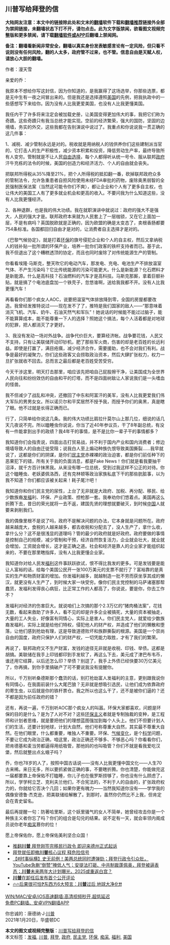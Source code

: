  <h2>川普写给拜登的信</h2> <p class="notice"><b>大陆网友注意：本文中的链接除此处和文末的<a href="https://github.com/bannedbook/fanqiang" >翻墙</a>软件下载和<a href="https://github.com/killgcd/justmysocks/blob/master/README.md">翻墙推荐</a>链接外全部为禁网链接，未翻墙状态下打不开，请勿点击。此为文字版禁闻，欲看图文视频完整版和更多禁闻，请下载<a href="https://github.com/bannedbook/fanqiang">翻墙软件或APP</a>后翻墙上禁闻网。</p><p>备注：翻墙看新闻非常安全，翻墙以真实身份发表敏感言论有一定风险，但只看不说则没有任何风险，翻的人太多，政府管不过来，也不管。信息自由是天赋人权，请放心大胆的翻墙。</b></p>  <div class="entry"> <p></p> <p>作者：漫天雪</p> <p>亲爱的乔：</p> <p>我原本不想给你写这封信，因为你知道的，是我赢得了这场选举，你那些选票，都是无中生有一夜之间冒出来的。但是我还是选择遵照<a href="https://www.bannedbook.org/bnews/tag/%e7%be%8e%e5%9b%bd/" class="st_tag internal_tag" rel="tag" title="标签 美国 下的日志">美国</a>的先例，把我执政中的一些感想写下来给你。因为没有人比我更爱美国，也没有人比我更懂美国。</p> <p>我任内干了许多将来注定会被加载史册，让美国变得更加伟大的事，我把它们称为奇蹟。这些奇蹟只有我当总统才能实现。空前的经济繁荣，强大的国防，坚固的边境墙，务实的外交，这些我都在告别演说中说过了。我重点和你说说我一贯正确的这几件事：</p> <p>1、减税、减少管制永远是对的。税收就是用纳税人的钱供养你们这些建制派当官的，它打击人的生产积极性，减少资本积累和投资，降低劳动生产率，最终导致所有人变穷。管制就是不让人民<span class='wp_keywordlink'><a href="https://www.bannedbook.org/forum2/topic1017.html" title="弗里德曼《自由选择》" target="_blank">自由选择</a></span>，每个人都得听从统一号令、服从联邦<a href="https://www.bannedbook.org/bnews/tag/%e6%94%bf%e5%ba%9c/" class="st_tag internal_tag" rel="tag" title="标签 政府 下的日志">政府</a>汗牛充栋的法令的时候，美国的创造力和经济活力、个人的自由就会丧失。</p>  <p>把联邦所得税从35%降至21%，把个人所得税的抵扣翻一番，砍掉联邦政府众多的管制法令，允许急重患者自担风险使用未经FDA审批的药物，废除奥黑弱智的全民强制医保法案（当然这可能令你们不爽），都让企业和个人有了更多自主权，也让伟大的美国工人有了更多就业机会和更高的收入。不要问我为什么知道这些，没有人比我更懂经济。</p> <p>2、各种退群，也是我的伟大功绩。我在就职演讲中就说过：政府的强大不是强大，人民的强大才是。联邦政府本来就为人民套上了一层枷锁，又在它上面加一层，不是有病吗？英国脱欧就是正确的，因为欧盟的确是太变态了，卖根香肠都要754条标准。各国都回归自由才是对的，让消费者自主选择才是对的。</p> <p>《巴黎气候协定》，就是打着<a href="https://www.bannedbook.org/bnews/tag/%e7%8e%af%e4%bf%9d/" class="st_tag internal_tag" rel="tag" title="标签 环保 下的日志">环保</a>的旗号侵犯企业和个人的自主权，然后又拿纳税人的钱补贴一批所谓的环保产业，培养一批你们政客的铁杆支持者而已。基于此，我不但退出了这个糟糕透顶的协定，而且也同时废除了对传统能源生产的管制。</p> <p>你看看埃隆·马斯克，整天吹它的电动汽车，那发电、充电、电池生产不排放温室气体、不产生污染吗？它比传统能源的污染可能更大。什么是新能源？化石燃料才是新能源。什么是高科技？石油燃料的汽车才是高科技。马斯克那厮，拿着巨额补贴，就是搞了个电池底盘加一个铁壳子，忽悠谁啊，送给我我都不开。没有人比我更懂汽车！</p> <p>再看看你们那个疯女人AOC，说要把温室气体排放降到零，全国的房屋都要改造。我曾经发推特说过——现在发不了了，推特是我们国家的敌人——“那意味着消灭飞机、汽车、奶牛、石油天然气和军队”！她说话的时候能不能过过脑子，能不能算算成本，能不能尊重一下人的选择？照她这个搞法，每个人活着都是对地球的犯罪，把人都消灭了才更好。</p> <p>3、我没有发动一场对外战争。战争代价巨大，要算经济帐。战争要花钱，人民又不支持，只有让美联储开动印钞机，肥了那些军火商，伤害的却是老百姓的长远利益。即使是打赢了，满目疮痍，减少经济合作，需要援助，也不会对我们有利。战争是最好的凝聚力，你们这些政客又会捞取政治资本，然后大肆扩张权力，权力一旦扩张就收不回去。总而言之最后都是老百姓受苦受穷。</p>  <p>今天干涉这里，明天打击那里，咱应该先把咱自己屁股擦干净，让美国成为全世界人民向往和纷纷效仿的自由和平的灯塔，而不是四面树敌让人家说我们是一头嗜血的怪兽。</p> <p>我不但减少了战乱和冲突，还撤回了中东和阿富汗的美军，没有人比我更爱我们伟大军队的男男女女。所以诺贝尔和平奖居然不授予我，而授予你们的奥黑，真是瞎了眼。他不过就是长得正确而已。</p> <p>行了，只简单给你说这几条。我的伟大功绩比肩拉什莫尔山上那几位，细说的话几天几夜说不完。所以瞌睡虫你说说，你当了近40年参议员，干了8年副总统，有没有一件能拿到出手的政绩？我4年干的事情，是不是比你一辈子干的事情都多？</p> <p>我知道你们会指责说，四面出击打贸易战，并不利于国内产业和国内消费者；修边境墙导致人的自由迁徙受阻；说我白人至上煽动种族仇恨导致美国撕裂……我早就说了，这都是你们的阴谋，是你们<a href="https://www.bannedbook.org/bnews/tag/%e6%b0%91%e4%b8%bb%e5%85%9a/" class="st_tag internal_tag" rel="tag" title="标签 民主党 下的日志">民主党</a>赤裸裸的政治迫害，都是你们前任种下的恶果犯下的错，所有关于我的负面消息，都是Fake News！你们就是看我要抽干沼泽，就千方百计抹黑我。从来没有哪一位总统，受到过我这样不公正的对待。你这个瞌睡虫、老妖婆佩洛西，还有克林顿等政治家族私底下干的那些肮脏事，以为我不知道？你们都应该被关起来！耗子尾汁吧！</p> <p>我知道你和你们民主党的尿性，上台了无非就是大政府、加税、再分配、移民、给少数族裔<a href="https://www.bannedbook.org/bnews/tag/%E5%8F%91%E7%A6%8F/" class="st_tag internal_tag" rel="tag" title="标签 发福 下的日志">发福</a>利、环保、产业政策、控枪那一套。我奉劝你们悠着点。美国再这么折腾下去，昔日的荣光就将一去不返，建国先贤的理想就要破灭，到时候<span class='wp_keywordlink_affiliate'><a href="https://www.bannedbook.org/" title="中国" target="_blank">中国</a></span>人就要来剥削我们。</p> <p>我的偶像里根不是说了吗，政府不是解决问题的办法，它本身就是问题所在。政府越来越庞大，食税的人越来越多，都去收税和分配去了，没人生产了，拿什么收，拿什么分？这不是很浅显的道理吗？管的最少的政府就是好政府。政府要做的事情是控制自己的规模，减少管制和干预，经济自然恢复活力，企业就会壮大，就业就会增加，工资就会增长，这才是正确之道。社会和经济是靠人的企业家才能组织起来的，不要在那里瞎指挥，没有人比我更懂企业家。</p>  <p>我知道你对给人民发<a href="https://www.bannedbook.org/bnews/tag/%E7%A6%8F%E5%88%A9/" class="st_tag internal_tag" rel="tag" title="标签 福利 下的日志">福利</a>这件事跃跃欲试，恨不得比我发的更多。可是发钱要是能让人富裕的话，给每个美国公民开一张100万美元的支票不就行了？富裕靠的是真实的生产和物质财富的增加。你发福利越多，就越制造一批不劳而获坐享其成的懒汉，就更没有人生产了，到时候大家一块受穷。像你们民主党控制的马萨诸塞那帮蠢货，发福利发得丧心病狂，比正常工作的人都高了，你说说，要是你，你去工作不？</p> <p>发福利对经济的伤害巨大。就说咱们上次搞的那个2.3万亿的“猪肉桶法案”，花钱无数，看起来救助了许多人，看不见的却是许多企业被搞死，大量的资本被抽走，大量的工人失业，好像富有同情心，实际上是害人。你们民主党人，就爱给少数族裔发福利，实际上就是给他们特权，侵犯他人的财产权，并造成了他们的懒散和堕落，让他们感到抢劫有理，这是导致道德败坏和族群撕裂的根源。美国是一个崇尚自由的国度，政府只保护人们的财产权，一切凭能力取胜，才有了我们的繁荣。</p> <p>再说了，联邦政府又不生产财富，发钱的途径无非就是收税、印钱、举债。这都是胡搞。美联储在我手上印钱都印到手发软了，再这么下去，美元成了津巴布韦币，谁还用它结算，以后还怎么印？举债？别逗了，我手上外债已经快要30万亿美元了，你再搞，到你手里搞破产了可不要说我没有提醒你。</p> <p>所以，千万别听桑德斯那个蠢货的话，别打抢劫富人发福利的主意，更别跟我说你有同情心，在我面前装什么大尾巴狼？无非就是想吸引选民，让他们成为依靠政府的寄生虫，以后就是你的铁杆票仓。我之所以也这么干了，还不是被你们逼的？还不都是因为前任政府的错？</p> <p>还有，再说一遍，千万别听AOC那个疯女人的叫嚣。环保大家都喜欢，问题是环保的目的是什么？是为了人对不对？这些<span class='wp_keywordlink'><a href="https://www.bannedbook.org/bnews/ssgc/20180904/993719.html" title="《魔鬼在统治着我们的世界(23)：环保主义(上)》" target="_blank">环保主义</a></span>者就是专制独裁的变种，是工程师和计划者思维，就是要把他们的理想蓝图强加到每个人头上。他们不但要计划人们的生活，还要计划地球，计划大自然，他们号称尊重大自然，其实最不尊重大自然。在他们眼里，什么都重要，唯独人不重要。环保、<span class='wp_keywordlink'><a href="https://www.bannedbook.org/bnews/ssgc/20180904/993719.html" title="《魔鬼在统治着我们的世界(23)：环保主义(上)》" target="_blank">气候变化</a></span>，是个<span class='wp_keywordlink'><a href="https://www.bannedbook.org/forum11/topic309.html" title="禁片：“科学”的棍子" target="_blank">科学</a></span>问题，不要让它成为政治正确，咱这里，政治正确还不够多、不够恶心吗？你看看你们，把肯德基和麦当劳都逼得用纸吸管，那他妈的也叫吸管？你们不就是看我爱吃汉堡，然后就整出点幺蛾子吗？</p> <p>乔，你也78岁的人了，按照中国古话说——没有人比我更懂中国文化——人生70古来稀。来日无多，所以要抓紧做正确的事，不要瞎折腾。你也清楚，你能做完这一届都要靠上帝保佑不打瞌睡，你儿子也在俄罗斯捞够了，你也没有什么顾虑了，所以，学学柯立芝、克利夫兰他们，不合宪法的，不利于人的自由的，扩张政府权力的，你就给它否决个几回；如果你更有魄力——当然我知道你没有——学学我的偶像安德鲁·杰克逊，把美联储给解散了。到那时，虽然你仍然比不上我，但肯定会在青史留名。</p>  <p>最后再提醒一句：防著哈里斯，这个妖里骚气的女人不简单，她曾经攻击你是一个种族主义者你忘了吗？你们的组合是勾兑的结果。说不定有一天，就会率领内阁成员说你老年<a href="https://www.bannedbook.org/bnews/tag/%E7%97%B4%E5%91%86/" class="st_tag internal_tag" rel="tag" title="标签 痴呆 下的日志">痴呆</a>篡你的位！</p> <p>愿上帝保佑你，愿上帝保佑美利坚合众国！</p> <ul class='op-related-articles' title='相关阅读'> <li><a href='https://www.bannedbook.org/bnews/comments/20210123/1473158.html' target='_blank'>推翻<b>川普</b> 拜登刚签完移民行政令 即迎来德州正式起诉</a></li> <li><a href='https://www.bannedbook.org/bnews/bannedvideo/20210123/1473150.html' target='_blank'>拜登就任即撤<b>川普</b>核心议程 释危险信号</a></li> <li><a href='https://www.bannedbook.org/bnews/bannedvideo/20210123/1473148.html' target='_blank'>【#时事纵横】史无前例！美两总统同时遭弹劾；拜登行政令引众批，YouTube急删“倒赞”掩低人气；安提法打砸、中共制裁蓬佩奥，拜登被逼表态；<b>川普</b>未来两年大计划曝光，2025或重返白宫？</a></li> <li><a href='https://www.bannedbook.org/bnews/comments/20210123/1473145.html' target='_blank'><b>川普</b>在卸任后发布首个公开评论</a></li> <li><a href='https://www.bannedbook.org/bnews/cbnews/20210123/1473133.html' target='_blank'>🔥🔥后果很可怕❓东西方6大预言：<b>川普</b>过后 地球大净化❗❗</a></li> </ul> <p class="texttj"> <a href="https://github.com/bannedbook/fanqiang/wiki/V2ray%E6%9C%BA%E5%9C%BA" target="_blank">WIN/MAC/安卓/iOS高速翻墙:高清视频秒开,超低延迟</a><br/> <a href="https://github.com/bannedbook/fanqiang/wiki/%E7%A6%81%E9%97%BB%E7%BD%91%E5%AE%89%E5%8D%93%E7%BF%BB%E5%A2%99%E6%96%B0%E9%97%BBAPP" target="_blank">免费PC翻墙、安卓VPN翻墙APP</a></p><p>你忠诚的：唐德纳·J·<a href="https://www.bannedbook.org/bnews/tag/%e5%b7%9d%e6%99%ae/" class="st_tag internal_tag" rel="tag" title="标签 川普 下的日志">川普</a><br /> 2021年1月20日，华盛顿DC</p><a name='sharetosocial'></a>       <div><b>本文的图文或视频完整版</b>：<a href='https://www.bannedbook.org/bnews/ssgc/20210123/1473155.html'>川普写给拜登的信</a></div>  </div><!--END ENTRY--> <div class="postfooter"> <div>本文标签：<a href="https://www.bannedbook.org/bnews/tag/%E5%8F%91%E7%A6%8F/" rel="tag">发福</a>, <a href="https://www.bannedbook.org/bnews/tag/%e5%b7%9d%e6%99%ae/" rel="tag">川普</a>, <a href="https://www.bannedbook.org/bnews/tag/%e6%8b%9c%e7%99%bb/" rel="tag">拜登</a>, <a href="https://www.bannedbook.org/bnews/tag/%e6%94%bf%e5%ba%9c/" rel="tag">政府</a>, <a href="https://www.bannedbook.org/bnews/tag/%e6%b0%91%e4%b8%bb%e5%85%9a/" rel="tag">民主党</a>, <a href="https://www.bannedbook.org/bnews/tag/%e7%8e%af%e4%bf%9d/" rel="tag">环保</a>, <a href="https://www.bannedbook.org/bnews/tag/%E7%97%B4%E5%91%86/" rel="tag">痴呆</a>, <a href="https://www.bannedbook.org/bnews/tag/%E7%A6%8F%E5%88%A9/" rel="tag">福利</a>, <a href="https://www.bannedbook.org/bnews/tag/%e7%be%8e%e5%9b%bd/" rel="tag">美国</a></div>  </div><!--END POSTFOOTER--> 